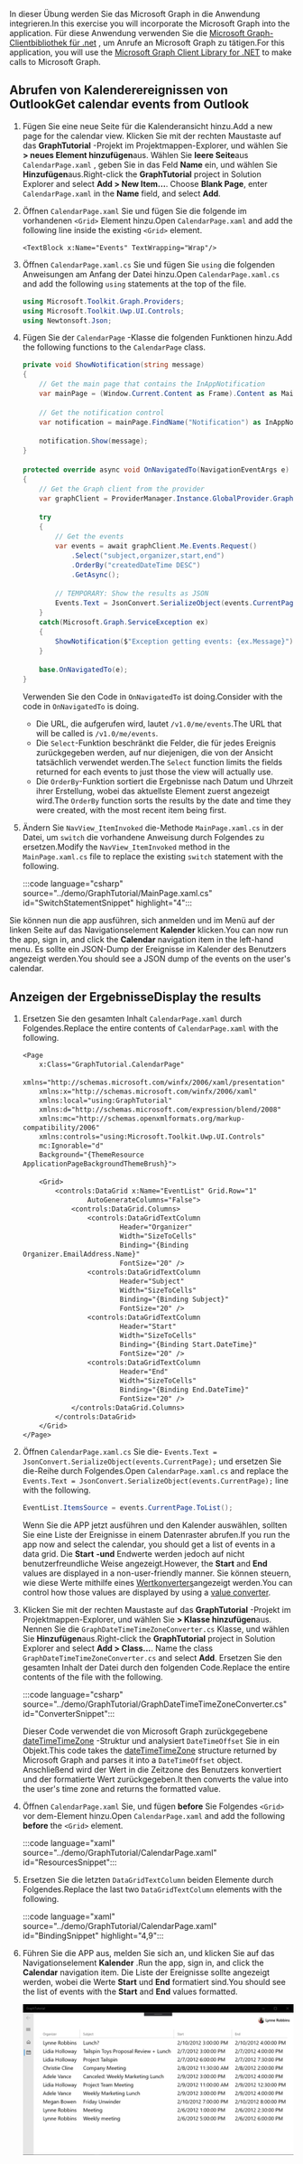 <!-- markdownlint-disable MD002 MD041 -->

<span data-ttu-id="e6145-101">In dieser Übung werden Sie das Microsoft Graph in die Anwendung integrieren.</span><span class="sxs-lookup"><span data-stu-id="e6145-101">In this exercise you will incorporate the Microsoft Graph into the application.</span></span> <span data-ttu-id="e6145-102">Für diese Anwendung verwenden Sie die [Microsoft Graph-Clientbibliothek für .net](https://github.com/microsoftgraph/msgraph-sdk-dotnet) , um Anrufe an Microsoft Graph zu tätigen.</span><span class="sxs-lookup"><span data-stu-id="e6145-102">For this application, you will use the [Microsoft Graph Client Library for .NET](https://github.com/microsoftgraph/msgraph-sdk-dotnet) to make calls to Microsoft Graph.</span></span>

## <a name="get-calendar-events-from-outlook"></a><span data-ttu-id="e6145-103">Abrufen von Kalenderereignissen von Outlook</span><span class="sxs-lookup"><span data-stu-id="e6145-103">Get calendar events from Outlook</span></span>

1. <span data-ttu-id="e6145-104">Fügen Sie eine neue Seite für die Kalenderansicht hinzu.</span><span class="sxs-lookup"><span data-stu-id="e6145-104">Add a new page for the calendar view.</span></span> <span data-ttu-id="e6145-105">Klicken Sie mit der rechten Maustaste auf das **GraphTutorial** -Projekt im Projektmappen-Explorer, und wählen Sie **> neues Element hinzufügen**aus. Wählen Sie **leere Seite**aus `CalendarPage.xaml` , geben Sie in das Feld **Name** ein, und wählen Sie **Hinzufügen**aus.</span><span class="sxs-lookup"><span data-stu-id="e6145-105">Right-click the **GraphTutorial** project in Solution Explorer and select **Add > New Item...**. Choose **Blank Page**, enter `CalendarPage.xaml` in the **Name** field, and select **Add**.</span></span>

1. <span data-ttu-id="e6145-106">Öffnen `CalendarPage.xaml` Sie und fügen Sie die folgende im vorhandenen `<Grid>` Element hinzu.</span><span class="sxs-lookup"><span data-stu-id="e6145-106">Open `CalendarPage.xaml` and add the following line inside the existing `<Grid>` element.</span></span>

    ```xaml
    <TextBlock x:Name="Events" TextWrapping="Wrap"/>
    ```

1. <span data-ttu-id="e6145-107">Öffnen `CalendarPage.xaml.cs` Sie und fügen Sie `using` die folgenden Anweisungen am Anfang der Datei hinzu.</span><span class="sxs-lookup"><span data-stu-id="e6145-107">Open `CalendarPage.xaml.cs` and add the following `using` statements at the top of the file.</span></span>

    ```csharp
    using Microsoft.Toolkit.Graph.Providers;
    using Microsoft.Toolkit.Uwp.UI.Controls;
    using Newtonsoft.Json;
    ```

1. <span data-ttu-id="e6145-108">Fügen Sie der `CalendarPage` -Klasse die folgenden Funktionen hinzu.</span><span class="sxs-lookup"><span data-stu-id="e6145-108">Add the following functions to the `CalendarPage` class.</span></span>

    ```csharp
    private void ShowNotification(string message)
    {
        // Get the main page that contains the InAppNotification
        var mainPage = (Window.Current.Content as Frame).Content as MainPage;

        // Get the notification control
        var notification = mainPage.FindName("Notification") as InAppNotification;

        notification.Show(message);
    }

    protected override async void OnNavigatedTo(NavigationEventArgs e)
    {
        // Get the Graph client from the provider
        var graphClient = ProviderManager.Instance.GlobalProvider.Graph;

        try
        {
            // Get the events
            var events = await graphClient.Me.Events.Request()
                .Select("subject,organizer,start,end")
                .OrderBy("createdDateTime DESC")
                .GetAsync();

            // TEMPORARY: Show the results as JSON
            Events.Text = JsonConvert.SerializeObject(events.CurrentPage);
        }
        catch(Microsoft.Graph.ServiceException ex)
        {
            ShowNotification($"Exception getting events: {ex.Message}");
        }

        base.OnNavigatedTo(e);
    }
    ```

    <span data-ttu-id="e6145-109">Verwenden Sie den Code in `OnNavigatedTo` ist doing.</span><span class="sxs-lookup"><span data-stu-id="e6145-109">Consider with the code in `OnNavigatedTo` is doing.</span></span>

    - <span data-ttu-id="e6145-110">Die URL, die aufgerufen wird, lautet `/v1.0/me/events`.</span><span class="sxs-lookup"><span data-stu-id="e6145-110">The URL that will be called is `/v1.0/me/events`.</span></span>
    - <span data-ttu-id="e6145-111">Die `Select`-Funktion beschränkt die Felder, die für jedes Ereignis zurückgegeben werden, auf nur diejenigen, die von der Ansicht tatsächlich verwendet werden.</span><span class="sxs-lookup"><span data-stu-id="e6145-111">The `Select` function limits the fields returned for each events to just those the view will actually use.</span></span>
    - <span data-ttu-id="e6145-112">Die `OrderBy`-Funktion sortiert die Ergebnisse nach Datum und Uhrzeit ihrer Erstellung, wobei das aktuellste Element zuerst angezeigt wird.</span><span class="sxs-lookup"><span data-stu-id="e6145-112">The `OrderBy` function sorts the results by the date and time they were created, with the most recent item being first.</span></span>

1. <span data-ttu-id="e6145-113">Ändern Sie `NavView_ItemInvoked` die-Methode `MainPage.xaml.cs` in der Datei, um `switch` die vorhandene Anweisung durch Folgendes zu ersetzen.</span><span class="sxs-lookup"><span data-stu-id="e6145-113">Modify the `NavView_ItemInvoked` method in the `MainPage.xaml.cs` file to replace the existing `switch` statement with the following.</span></span>

    :::code language="csharp" source="../demo/GraphTutorial/MainPage.xaml.cs" id="SwitchStatementSnippet" highlight="4":::

<span data-ttu-id="e6145-114">Sie können nun die app ausführen, sich anmelden und im Menü auf der linken Seite auf das Navigationselement **Kalender** klicken.</span><span class="sxs-lookup"><span data-stu-id="e6145-114">You can now run the app, sign in, and click the **Calendar** navigation item in the left-hand menu.</span></span> <span data-ttu-id="e6145-115">Es sollte ein JSON-Dump der Ereignisse im Kalender des Benutzers angezeigt werden.</span><span class="sxs-lookup"><span data-stu-id="e6145-115">You should see a JSON dump of the events on the user's calendar.</span></span>

## <a name="display-the-results"></a><span data-ttu-id="e6145-116">Anzeigen der Ergebnisse</span><span class="sxs-lookup"><span data-stu-id="e6145-116">Display the results</span></span>

1. <span data-ttu-id="e6145-117">Ersetzen Sie den gesamten Inhalt `CalendarPage.xaml` durch Folgendes.</span><span class="sxs-lookup"><span data-stu-id="e6145-117">Replace the entire contents of `CalendarPage.xaml` with the following.</span></span>

    ```xaml
    <Page
        x:Class="GraphTutorial.CalendarPage"
        xmlns="http://schemas.microsoft.com/winfx/2006/xaml/presentation"
        xmlns:x="http://schemas.microsoft.com/winfx/2006/xaml"
        xmlns:local="using:GraphTutorial"
        xmlns:d="http://schemas.microsoft.com/expression/blend/2008"
        xmlns:mc="http://schemas.openxmlformats.org/markup-compatibility/2006"
        xmlns:controls="using:Microsoft.Toolkit.Uwp.UI.Controls"
        mc:Ignorable="d"
        Background="{ThemeResource ApplicationPageBackgroundThemeBrush}">

        <Grid>
            <controls:DataGrid x:Name="EventList" Grid.Row="1"
                    AutoGenerateColumns="False">
                <controls:DataGrid.Columns>
                    <controls:DataGridTextColumn
                            Header="Organizer"
                            Width="SizeToCells"
                            Binding="{Binding Organizer.EmailAddress.Name}"
                            FontSize="20" />
                    <controls:DataGridTextColumn
                            Header="Subject"
                            Width="SizeToCells"
                            Binding="{Binding Subject}"
                            FontSize="20" />
                    <controls:DataGridTextColumn
                            Header="Start"
                            Width="SizeToCells"
                            Binding="{Binding Start.DateTime}"
                            FontSize="20" />
                    <controls:DataGridTextColumn
                            Header="End"
                            Width="SizeToCells"
                            Binding="{Binding End.DateTime}"
                            FontSize="20" />
                </controls:DataGrid.Columns>
            </controls:DataGrid>
        </Grid>
    </Page>
    ```

1. <span data-ttu-id="e6145-118">Öffnen `CalendarPage.xaml.cs` Sie die- `Events.Text = JsonConvert.SerializeObject(events.CurrentPage);` und ersetzen Sie die-Reihe durch Folgendes.</span><span class="sxs-lookup"><span data-stu-id="e6145-118">Open `CalendarPage.xaml.cs` and replace the `Events.Text = JsonConvert.SerializeObject(events.CurrentPage);` line with the following.</span></span>

    ```csharp
    EventList.ItemsSource = events.CurrentPage.ToList();
    ```

    <span data-ttu-id="e6145-119">Wenn Sie die APP jetzt ausführen und den Kalender auswählen, sollten Sie eine Liste der Ereignisse in einem Datenraster abrufen.</span><span class="sxs-lookup"><span data-stu-id="e6145-119">If you run the app now and select the calendar, you should get a list of events in a data grid.</span></span> <span data-ttu-id="e6145-120">Die **Start** **-und** Endwerte werden jedoch auf nicht benutzerfreundliche Weise angezeigt.</span><span class="sxs-lookup"><span data-stu-id="e6145-120">However, the **Start** and **End** values are displayed in a non-user-friendly manner.</span></span> <span data-ttu-id="e6145-121">Sie können steuern, wie diese Werte mithilfe eines [Wertkonverters](https://docs.microsoft.com/uwp/api/Windows.UI.Xaml.Data.IValueConverter)angezeigt werden.</span><span class="sxs-lookup"><span data-stu-id="e6145-121">You can control how those values are displayed by using a [value converter](https://docs.microsoft.com/uwp/api/Windows.UI.Xaml.Data.IValueConverter).</span></span>

1. <span data-ttu-id="e6145-122">Klicken Sie mit der rechten Maustaste auf das **GraphTutorial** -Projekt im Projektmappen-Explorer, und wählen Sie **> Klasse hinzufügen**aus. Nennen Sie die `GraphDateTimeTimeZoneConverter.cs` Klasse, und wählen Sie **Hinzufügen**aus.</span><span class="sxs-lookup"><span data-stu-id="e6145-122">Right-click the **GraphTutorial** project in Solution Explorer and select **Add > Class...**. Name the class `GraphDateTimeTimeZoneConverter.cs` and select **Add**.</span></span> <span data-ttu-id="e6145-123">Ersetzen Sie den gesamten Inhalt der Datei durch den folgenden Code.</span><span class="sxs-lookup"><span data-stu-id="e6145-123">Replace the entire contents of the file with the following.</span></span>

    :::code language="csharp" source="../demo/GraphTutorial/GraphDateTimeTimeZoneConverter.cs" id="ConverterSnippet":::

    <span data-ttu-id="e6145-124">Dieser Code verwendet die von Microsoft Graph zurückgegebene [dateTimeTimeZone](/graph/api/resources/datetimetimezone?view=graph-rest-1.0) -Struktur und analysiert `DateTimeOffset` Sie in ein Objekt.</span><span class="sxs-lookup"><span data-stu-id="e6145-124">This code takes the [dateTimeTimeZone](/graph/api/resources/datetimetimezone?view=graph-rest-1.0) structure returned by Microsoft Graph and parses it into a `DateTimeOffset` object.</span></span> <span data-ttu-id="e6145-125">Anschließend wird der Wert in die Zeitzone des Benutzers konvertiert und der formatierte Wert zurückgegeben.</span><span class="sxs-lookup"><span data-stu-id="e6145-125">It then converts the value into the user's time zone and returns the formatted value.</span></span>

1. <span data-ttu-id="e6145-126">Öffnen `CalendarPage.xaml` Sie, und fügen **before** Sie Folgendes `<Grid>` vor dem-Element hinzu.</span><span class="sxs-lookup"><span data-stu-id="e6145-126">Open `CalendarPage.xaml` and add the following **before** the `<Grid>` element.</span></span>

    :::code language="xaml" source="../demo/GraphTutorial/CalendarPage.xaml" id="ResourcesSnippet":::

1. <span data-ttu-id="e6145-127">Ersetzen Sie die letzten `DataGridTextColumn` beiden Elemente durch Folgendes.</span><span class="sxs-lookup"><span data-stu-id="e6145-127">Replace the last two `DataGridTextColumn` elements with the following.</span></span>

    :::code language="xaml" source="../demo/GraphTutorial/CalendarPage.xaml" id="BindingSnippet" highlight="4,9":::

1. <span data-ttu-id="e6145-128">Führen Sie die APP aus, melden Sie sich an, und klicken Sie auf das Navigationselement **Kalender** .</span><span class="sxs-lookup"><span data-stu-id="e6145-128">Run the app, sign in, and click the **Calendar** navigation item.</span></span> <span data-ttu-id="e6145-129">Die Liste der Ereignisse sollte angezeigt werden, wobei die Werte **Start** und **End** formatiert sind.</span><span class="sxs-lookup"><span data-stu-id="e6145-129">You should see the list of events with the **Start** and **End** values formatted.</span></span>

    ![Ein Screenshot der Tabelle mit Ereignissen](./images/add-msgraph-01.png)
